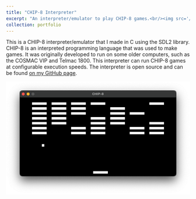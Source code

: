 ```yaml
---
title: "CHIP-8 Interpreter"
excerpt: "An interpreter/emulator to play CHIP-8 games.<br/><img src='/images/chip8.png'>"
collection: portfolio
---
```


This is a CHIP-8 interpreter/emulator that I made in C using the SDL2 library. CHIP-8 is an interpreted programming language that was used to make games. It was originally developed to run on some older computers, such as the COSMAC VIP and Telmac 1800. This interpreter can run CHIP-8 games at configurable execution speeds. The interpreter is open source and can be found [on my GitHub page](https://github.com/jacob-thompson/chip-8).

![CHIP-8 Interpreter](/images/chip8.png)
